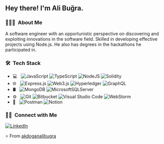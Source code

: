 <h2> Hey there! I'm Ali Buğra.</h2>

<h3> 👨🏻‍💻 &nbsp;About Me </h3>

A software engineer with an opportunistic perspective on discovering and exploiting innovations in the software field. Skilled in developing effective projects using Node.js. He also has degrees in the hackathons he participated in.

<h3> 🛠 &nbsp;Tech Stack</h3>

- 💻 &nbsp;
  ![JavaScript](https://img.shields.io/badge/javascript-%23323330.svg?style=for-the-badge&logo=javascript&logoColor=%23F7DF1E)
  ![TypeScript](https://img.shields.io/badge/typescript-%23007ACC.svg?style=for-the-badge&logo=typescript&logoColor=white)
  ![NodeJS](https://img.shields.io/badge/node.js-6DA55F?style=for-the-badge&logo=node.js&logoColor=white)
  ![Solidity](https://img.shields.io/badge/Solidity-%23363636.svg?style=for-the-badge&logo=solidity&logoColor=white)
- 🌐 &nbsp;
  ![Express.js](https://img.shields.io/badge/express.js-%23404d59.svg?style=for-the-badge&logo=express&logoColor=%2361DAFB)
  ![Web3.js](https://img.shields.io/badge/web3.js-F16822?style=for-the-badge&logo=web3.js&logoColor=white)
  ![Hyperledger](https://img.shields.io/badge/hyperledger-2F3134?style=for-the-badge&logo=hyperledger&logoColor=white)
  ![GraphQL](https://img.shields.io/badge/-GraphQL-E10098?style=for-the-badge&logo=graphql&logoColor=white)
- 🛢 &nbsp;
  ![MongoDB](https://img.shields.io/badge/MongoDB-%234ea94b.svg?style=for-the-badge&logo=mongodb&logoColor=white)
  ![MicrosoftSQLServer](https://img.shields.io/badge/Microsoft%20SQL%20Sever-CC2927?style=for-the-badge&logo=microsoft%20sql%20server&logoColor=white)
- ⚙️ &nbsp;
  ![Git](https://img.shields.io/badge/git-%23F05033.svg?style=for-the-badge&logo=git&logoColor=white)
  ![Bitbucket](https://img.shields.io/badge/bitbucket-%230047B3.svg?style=for-the-badge&logo=bitbucket&logoColor=white)
  ![Visual Studio Code](https://img.shields.io/badge/Visual%20Studio%20Code-0078d7.svg?style=for-the-badge&logo=visual-studio-code&logoColor=white)
  ![WebStorm](https://img.shields.io/badge/webstorm-143?style=for-the-badge&logo=webstorm&logoColor=white&color=black)
- 🔧 &nbsp;
  ![Postman](https://img.shields.io/badge/Postman-FF6C37?style=for-the-badge&logo=postman&logoColor=white)
  ![Notion](https://img.shields.io/badge/Notion-%23000000.svg?style=for-the-badge&logo=notion&logoColor=white)

<h3> 🤝🏻 &nbsp;Connect with Me </h3>

<p align="left">
<a href="https://www.linkedin.com/in/akdoganalibugra/"><img alt="LinkedIn" src="https://img.shields.io/badge/linkedin-%230077B5.svg?style=for-the-badge&logo=linkedin&logoColor=white"></a>


⭐️ From [akdoganalibugra](https://github.com/akdoganalibugra)
